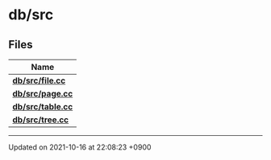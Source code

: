 

# db/src



## Files

| Name           |
| -------------- |
| **[db/src/file.cc](/Files/db/src/file.cc#file-file.cc)**  |
| **[db/src/page.cc](/Files/db/src/page.cc#file-page.cc)**  |
| **[db/src/table.cc](/Files/db/src/table.cc#file-table.cc)**  |
| **[db/src/tree.cc](/Files/db/src/tree.cc#file-tree.cc)**  |






-------------------------------

Updated on 2021-10-16 at 22:08:23 +0900
